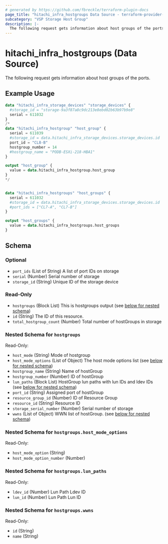 ```yaml
---
# generated by https://github.com/fbreckle/terraform-plugin-docs
page_title: "hitachi_infra_hostgroups Data Source - terraform-provider-hitachi"
subcategory: "VSP Storage Host Group"
description: |-
  The following request gets information about host groups of the ports.
---
```


# hitachi_infra_hostgroups (Data Source)

The following request gets information about host groups of the ports.

## Example Usage

```terraform
data "hitachi_infra_storage_devices" "storage_devices" {
  #storage_id = "storage-9a3f87a8c9dc213e8ebd02b63b97b9e8"
  serial = 611032
}
/*
data "hitachi_infra_hostgroup" "host_group" {
  serial = 611039
  #storage_id = data.hitachi_infra_storage_devices.storage_devices.id
  port_id = "CL8-B"
  hostgroup_number = 14
  #hostgroup_name = "PODB-ESXi-218-HBA1"
}

output "host_group" {
  value = data.hitachi_infra_hostgroup.host_group
}
*/


data "hitachi_infra_hostgroups" "host_groups" {
  serial = 611032
  #storage_id = data.hitachi_infra_storage_devices.storage_devices.id
  #port_ids = ["CL7-A", "CL7-B"]
}

output "host_groups" {
  value = data.hitachi_infra_hostgroups.host_groups
}
```

<!-- schema generated by tfplugindocs -->
## Schema

### Optional

- `port_ids` (List of String) A list of port IDs on storage
- `serial` (Number) Serial number of storage
- `storage_id` (String) Unique ID of the storage device

### Read-Only

- `hostgroups` (Block List) This is hostgroups output (see [below for nested schema](#nestedblock--hostgroups))
- `id` (String) The ID of this resource.
- `total_hostgroup_count` (Number) Total number of hostGroups in storage

<a id="nestedblock--hostgroups"></a>
### Nested Schema for `hostgroups`

Read-Only:

- `host_mode` (String) Mode of hostgroup
- `host_mode_options` (List of Object) The host mode options list (see [below for nested schema](#nestedatt--hostgroups--host_mode_options))
- `hostgroup_name` (String) Name of hostGroup
- `hostgroup_number` (Number) ID of hostGroup
- `lun_paths` (Block List) HostGroup lun paths with lun IDs and ldev IDs (see [below for nested schema](#nestedblock--hostgroups--lun_paths))
- `port_id` (String) Assigned port of hostGroup
- `resource_group_id` (Number) ID of Resource Group
- `resource_id` (String) Resource ID
- `storage_serial_number` (Number) Serial number of storage
- `wwns` (List of Object) WWN list of hostGroup. (see [below for nested schema](#nestedatt--hostgroups--wwns))

<a id="nestedatt--hostgroups--host_mode_options"></a>
### Nested Schema for `hostgroups.host_mode_options`

Read-Only:

- `host_mode_option` (String)
- `host_mode_option_number` (Number)


<a id="nestedblock--hostgroups--lun_paths"></a>
### Nested Schema for `hostgroups.lun_paths`

Read-Only:

- `ldev_id` (Number) Lun Path Ldev ID
- `lun_id` (Number) Lun Path Lun ID


<a id="nestedatt--hostgroups--wwns"></a>
### Nested Schema for `hostgroups.wwns`

Read-Only:

- `id` (String)
- `name` (String)


